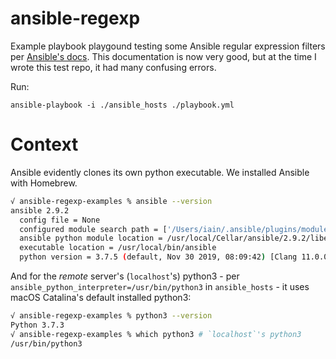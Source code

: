 # ansible-regexp

Example playbook playgound testing some Ansible regular expression filters per [Ansible's docs](https://docs.ansible.com/ansible/latest/user_guide/playbooks_filters.html?highlight=regex%20match#regular-expression-filters). This documentation is now very good, but at the time I wrote this test repo, it had many confusing errors.


Run: 

```
ansible-playbook -i ./ansible_hosts ./playbook.yml
```

# Context 

Ansible evidently clones its own python executable. We installed Ansible with Homebrew.

```bash
√ ansible-regexp-examples % ansible --version
ansible 2.9.2
  config file = None
  configured module search path = ['/Users/iain/.ansible/plugins/modules', '/usr/share/ansible/plugins/modules']
  ansible python module location = /usr/local/Cellar/ansible/2.9.2/libexec/lib/python3.7/site-packages/ansible
  executable location = /usr/local/bin/ansible
  python version = 3.7.5 (default, Nov 30 2019, 08:09:42) [Clang 11.0.0 (clang-1100.0.33.12)]
```

And for the *remote* server's (`localhost`'s) python3 - per `ansible_python_interpreter=/usr/bin/python3` in `ansible_hosts` - it uses macOS Catalina's default installed python3:

```bash
√ ansible-regexp-examples % python3 --version 
Python 3.7.3
√ ansible-regexp-examples % which python3 # `localhost`'s python3
/usr/bin/python3

```

